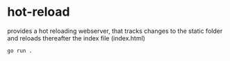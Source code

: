 # hot-reload

provides a hot reloading webserver,
that tracks changes to the static folder
and reloads thereafter the index file (index.html)

`go run .`